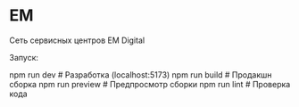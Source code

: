 # EM
Сеть сервисных центров EM Digital


Запуск:

npm run dev      # Разработка (localhost:5173)
npm run build    # Продакшн сборка
npm run preview  # Предпросмотр сборки
npm run lint     # Проверка кода
